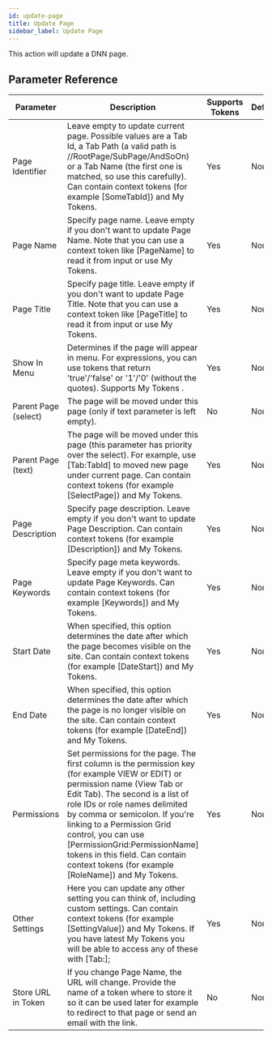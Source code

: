 ```yaml
---
id: update-page
title: Update Page
sidebar_label: Update Page
---
```



This action will update a DNN page.

## Parameter Reference
| Parameter | Description | Supports Tokens | Default |
| -- | -- | -- | -- |
| Page Identifier | Leave empty to update current page. Possible values are a Tab Id, a Tab Path (a valid path is //RootPage/SubPage/AndSoOn) or a Tab Name (the first one is matched, so use this carefully). Can contain context tokens (for example [SomeTabId]) and My Tokens. | Yes | None |
| Page Name | Specify page name. Leave empty if you don't want to update Page Name. Note that you can use a context token like [PageName] to read it from input or use My Tokens. | Yes | None |
| Page Title | Specify page title. Leave empty if you don't want to update Page Title. Note that you can use a context token like [PageTitle] to read it from input or use My Tokens. | Yes | None |
| Show In Menu | Determines if the page will appear in menu. For expressions, you can use tokens that return 'true'/'false' or '1'/'0' (without the quotes). Supports My Tokens . | Yes | None |
| Parent Page (select) | The page will be moved under this page (only if text parameter is left empty). | No | None |
| Parent Page (text) | The page will be moved under this page (this parameter has priority over the select). For example, use [Tab:TabId] to moved new page under current page. Can contain context tokens (for example [SelectPage]) and My Tokens. | Yes | None |
| Page Description | Specify page description. Leave empty if you don't want to update Page Description. Can contain context tokens (for example [Description]) and My Tokens. | Yes | None |
| Page Keywords | Specify page meta keywords. Leave empty if you don't want to update Page Keywords. Can contain context tokens (for example [Keywords]) and My Tokens. | Yes | None |
| Start Date | When specified, this option determines the date after which the page becomes visible on the site. Can contain context tokens (for example [DateStart]) and My Tokens. | Yes | None |
| End Date | When specified, this option determines the date after which the page is no longer visible on the site. Can contain context tokens (for example [DateEnd]) and My Tokens. | Yes | None |
| Permissions | Set permissions for the page. The first column is the permission key (for example VIEW or EDIT) or permission name (View Tab or Edit Tab). The second is a list of role IDs or role names delimited by comma or semicolon. If you're linking to a Permission Grid control, you can use [PermissionGrid:PermissionName] tokens in this field. Can contain context tokens (for example [RoleName]) and My Tokens. | Yes | None |
| Other Settings | Here you can update any other setting you can think of, including custom settings. Can contain context tokens (for example [SettingValue]) and My Tokens. If you have latest My Tokens you will be able to access any of these with [Tab:]; | Yes | None |
| Store URL in Token | If you change Page Name, the URL will change. Provide the name of a token where to store it so it can be used later for example to redirect to that page or send an email with the link. | No | None |
